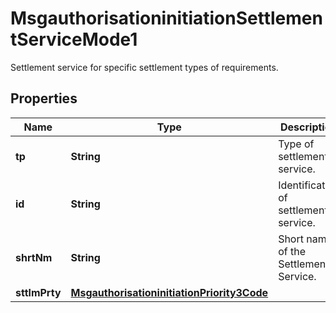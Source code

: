 

# MsgauthorisationinitiationSettlementServiceMode1

Settlement service for specific settlement types of requirements.
## Properties

Name | Type | Description | Notes
------------ | ------------- | ------------- | -------------
**tp** | **String** | Type of settlement service. |  [optional]
**id** | **String** | Identification of settlement service. |  [optional]
**shrtNm** | **String** | Short name of the Settlement Service. |  [optional]
**sttlmPrty** | [**MsgauthorisationinitiationPriority3Code**](MsgauthorisationinitiationPriority3Code.md) |  |  [optional]



